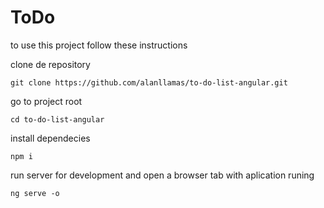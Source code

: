 # ToDo

to use this project follow these instructions

clone de repository

````
git clone https://github.com/alanllamas/to-do-list-angular.git
`````

go to project root

`````
cd to-do-list-angular
``````

install dependecies 

```
npm i
```

run server for development and open a browser tab with aplication runing

````
ng serve -o
````
